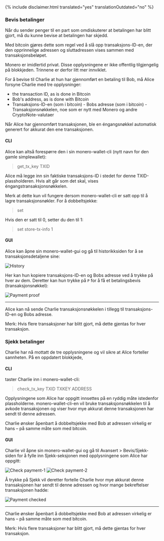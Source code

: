 {% include disclaimer.html translated="yes" translationOutdated="no" %}

### Bevis betalinger

Når du sender penger til en part som omdiskuterer at betalingen har blitt
gjort, må du kunne bevise at betalingen har skjedd.

Med bitcoin gjøres dette som regel ved å slå opp transaksjons-ID-en, der den
opprinnelige adressen og sluttadressen vises sammen med transaksjonsbeløpet.

Monero er imidlertid privat. Disse opplysningene er ikke offentlig
tilgjengelig på blokkjeden. Trinnene er derfor litt mer innviklet.

For å bevise til Charlie at hun har gjennomført en betaling til Bob, må
Alice forsyne Charlie med tre opplysninger:

- the transaction ID, as is done in Bitcoin
- Bob's address, as is done with Bitcoin
- Transaksjons-ID-en (som i bitcoin)  - Bobs adresse (som i bitcoin)  -
  Transaksjonsnøkkelen, noe som er nytt med Monero og andre
  CryptoNote-valutaer

Når Alice har gjennomført transaksjonen, ble en éngangsnøkkel automatisk
generert for akkurat den ene transaksjonen.

#### CLI

Alice kan altså forespørre den i sin monero-wallet-cli (nytt navn for den
gamle simplewallet):

> get_tx_key TXID

Alice må legge inn sin faktiske transaksjons-ID i stedet for denne
TXID-plassholderen. Hvis alt går som det skal, vises
éngangstransaksjonsnøkkelen.

Merk at dette kun vil fungere dersom monero-wallet-cli er satt opp til å
lagre transaksjonsnøkler. For å dobbeltsjekke:

> set

Hvis den er satt til 0, setter du den til 1:

> set store-tx-info 1

#### GUI

Alice kan åpne sin monero-wallet-gui og gå til historikksiden for å se
transaksjonsdetaljene sine:

![History](/img/resources/user-guides/en/prove-payment/history.avif)

Her kan hun kopiere transaksjons-ID-en og Bobs adresse ved å trykke på hver
av dem.  Deretter kan hun trykke på `P` for å få et betalingsbevis
(transaksjonsnøkkel):

![Payment
proof](/img/resources/user-guides/en/prove-payment/payment-proof.png)


---

Alice kan nå sende Charlie transaksjonsnøkkelen i tillegg til
transaksjons-ID-en og Bobs adresse.

Merk: Hvis flere transaksjoner har blitt gjort, må dette gjentas for hver
transaksjon.

### Sjekk betalinger

Charlie har nå mottatt de tre opplysningene og vil sikre at Alice forteller
sannheten. På en oppdatert blokkjede,

#### CLI

taster Charlie inn i monero-wallet-cli:

> check_tx_key TXID TXKEY ADDRESS

Opplysningene som Alice har oppgitt innsettes på en ryddig måte istedenfor
plassholderne. monero-wallet-cli-en vil bruke transaksjonsnøkkelen til å
avkode transaksjonen og viser hvor mye akkurat denne transaksjonen har sendt
til denne adressen.

Charlie ønsker åpenbart å dobbeltsjekke med Bob at adressen virkelig er hans
– på samme måte som med bitcoin.

#### GUI

Charlie vil åpne sin monero-wallet-gui og gå til Avansert > Bevis/Sjekk-siden for å fylle inn Sjekk-seksjonen med opplysningene som Alice har oppgitt:

![Check
payment-1](/img/resources/user-guides/en/prove-payment/check-payment-1.avif)
![Check
payment-2](/img/resources/user-guides/en/prove-payment/check-payment-2.avif)

Å trykke på Sjekk vil deretter fortelle Charlie hvor mye akkurat denne
transaksjonen har sendt til denne adressen og hvor mange bekreftelser
transaksjonen hadde:

![Payment
checked](/img/resources/user-guides/en/prove-payment/payment-checked.png)


---

Charlie ønsker åpenbart å dobbeltsjekke med Bob at adressen virkelig er hans
– på samme måte som med bitcoin.

Merk: Hvis flere transaksjoner har blitt gjort, må dette gjentas for hver
transaksjon.
